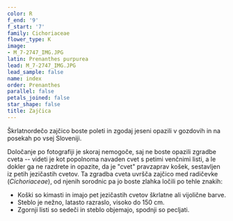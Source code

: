 ```yaml
---
color: R
f_end: '9'
f_start: '7'
family: Cichoriaceae
flower_type: K
image:
- M_7-2747_IMG.JPG
latin: Prenanthes purpurea
lead: M_7-2747_IMG.JPG
lead_sample: false
name: index
order: Prenanthes
parallel: false
petals_joined: false
star_shape: false
title: Zajčica
---
```

Škrlatnordečo zajčico boste poleti in zgodaj jeseni opazili v gozdovih in na posekah po vsej Sloveniji.

Določanje po fotografiji je skoraj nemogoče, saj ne boste opazili zgradbe cveta -- videti je kot popolnoma navaden cvet s petimi venčnimi listi, a le dokler ga ne razdrete in opazite, da je \"cvet\" pravzaprav košek, sestavljen iz petih jezičastih cvetov. Ta zgradba cveta uvršča zajčico med radičevke (*Cichoriaceae*), od njenih sorodnic pa jo boste zlahka ločili po tehle znakih:

-   Koški so kimasti in imajo pet jezičastih cvetov škrlatne ali vijolične barve.
-   Steblo je nežno, latasto razraslo, visoko do 150 cm.
-   Zgornji listi so sedeči in steblo objemajo, spodnji so pecljati.

